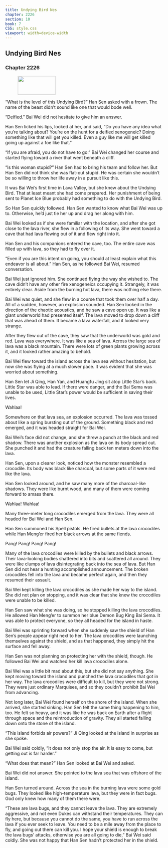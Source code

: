 ```yaml
---
title: Undying Bird Nes
chapter: 2226
section: 10
book: 7
CSS: style.css
viewport: width=device-width
---
```


## Undying Bird Nes

### Chapter 2226

<figure>
	<img src="../Images/gem.gif" alt="" id="gem" width="120" height="60" />
</figure>

“What is the level of this Undying Bird?” Han Sen asked with a frown. The name of the beast didn’t sound like one that would bode well.

“Deified.” Bai Wei did not hesitate to give him an answer.

Han Sen licked his lips, looked at her, and said, “Do you have any idea what you’re talking about? You’re on the hunt for a deified xenogeneic? Doing something like that will get you killed. Even a guy like me will get killed going up against a foe like that.”

“If you are afraid, you do not have to go.” Bai Wei changed her course and started flying toward a river that went beneath a cliff.

“Is this woman stupid?” Han Sen had to bring his team and follow her. But Han Sen did not think she was flat-out stupid. He was certain she wouldn’t be so willing to throw her life away in a pursuit like this.

It was Bai Wei’s first time in Lava Valley, but she knew about the Undying Bird. That at least meant she had come prepared. Her punishment of being sent to Planet Ice Blue probably had something to do with the Undying Bird.

So Han Sen quickly followed. Han Sen wanted to know what Bai Wei was up to. Otherwise, he’d just tie her up and drag her along with him.

Bai Wei looked as if she were familiar with the location, and after she got close to the lava river, she flew in a following of its way. She went toward a cave that had lava flowing out of it and flew right into it.

Han Sen and his companions entered the cave, too. The entire cave was filled up with lava, so they had to fly over it.

“Even if you are this intent on going, you should at least explain what this endeavor is all about.” Han Sen, as he followed Bai Wei, resumed conversation.

Bai Wei just ignored him. She continued flying the way she wished to. The cave didn’t have any other fire xenogeneics occupying it. Strangely, it was entirely clear. Aside from the burning hot lava, there was nothing else there.

Bai Wei was quiet, and she flew in a course that took them over half a day. All of a sudden, however, an explosion sounded. Han Sen looked in the direction of the chaotic acoustics, and he saw a cave open up. It was like a giant underworld had presented itself. The lava moved to drop down a cliff that was ahead of them. It became a lava waterfall, and it looked very strange.

After they flew out of the cave, they saw that the underworld was gold and red. Lava was everywhere. It was like a sea of lava. Across the large sea of lava was a black mountain. There were lots of green plants growing across it, and it looked rather amazing to behold.

Bai Wei flew toward the island across the lava sea without hesitation, but now she was flying at a much slower pace. It was evident that she was worried about something.

Han Sen let Ji Qing, Han Yan, and Huangfu Jing sit atop Little Star’s back. Little Star was able to lead. If there were danger, and the Bai Sema was unable to be used, Little Star’s power would be sufficient in saving their lives.

Wahlaa!

Somewhere on that lava sea, an explosion occurred. The lava was tossed about like a spring bursting out of the ground. Something black and red emerged, and it was headed straight for Bai Wei.

Bai Wei’s face did not change, and she threw a punch at the black and red shadow. There was another explosion as the lava on its body spread out. She punched it and had the creature falling back ten meters down into the lava.

Han Sen, upon a clearer look, noticed how the monster resembled a crocodile. Its body was black like charcoal, but some parts of it were red like the lava.

Han Sen looked around, and he saw many more of the charcoal-like shadows. They were like burnt wood, and many of them were coming forward to amass there.

Wahlaa! Wahlaa!

Many three-meter long crocodiles emerged from the lava. They were all headed for Bai Wei and Han Sen.

Han Sen summoned his Spell pistols. He fired bullets at the lava crocodiles while Han Meng’er fired her black arrows at the same fiends.

Pang! Pang! Pang! Pang!

Many of the lava crocodiles were killed by the bullets and black arrows. Their lava-looking bodies shattered into bits and scattered all around. They were like clumps of lava disintegrating back into the sea of lava. But Han Sen did not hear a hunting accomplished announcement. The broken crocodiles fell into the lava and became perfect again, and then they resumed their assault.

Bai Wei kept killing the lava crocodiles as she made her way to the island. She did not plan on stopping, and it was clear that she knew the crocodiles were unable to be killed.

Han Sen saw what she was doing, so he stopped killing the lava crocodiles. He allowed Han Meng’er to summon her blue Demon Bug King Bai Sema. It was able to protect everyone, so they all headed for the island in haste.

Bai Wei was sprinting forward when she suddenly saw the shield of Han Sen’s people appear right next to her. The lava crocodiles were launching themselves against the shield, and as that happened, they simply hit the surface and fell away.

Han Sen was not planning on protecting her with the shield, though. He followed Bai Wei and watched her kill lava crocodiles alone.

Bai Wei was a little bit mad about this, but she did not say anything. She kept moving toward the island and punched the lava crocodiles that got in her way. The lava crocodiles were difficult to kill, but they were not strong. They were just ordinary Marquises, and so they couldn’t prohibit Bai Wei from advancing.

Not long later, Bai Wei found herself on the shore of the island. When she arrived, she started sinking. Han Sen felt the same thing happening to him, too. He felt so heavy, and it was like he was back on Earth after a flight through space and the reintroduction of gravity. They all started falling down onto the stone of the island.

“This island forbids air powers?” Ji Qing looked at the island in surprise as she spoke.

Bai Wei said coldly, “It does not only stop the air. It is easy to come, but getting out is far harder.”

“What does that mean?” Han Sen looked at Bai Wei and asked.

Bai Wei did not answer. She pointed to the lava sea that was offshore of the island.

Han Sen turned around. Across the sea in the burning lava were some gold bugs. They looked like high-temperature lava, but they were in fact bugs. God only knew how many of them there were.

“These are lava bugs, and they cannot leave the lava. They are extremely aggressive, and not even Dukes can withstand their temperatures. They can fly here, but because you cannot do the same, you have to run across the lava if you ever seek to leave. You need to be a mile away from the place to fly, and going out there can kill you. I hope your shield is enough to break the lava bugs’ attacks, otherwise you are all going to die,” Bai Wei said coldly. She was not happy that Han Sen hadn’t protected her in the shield.